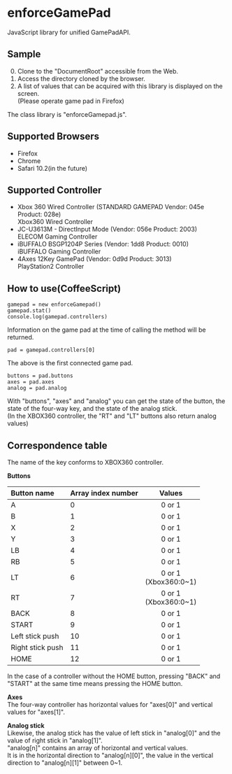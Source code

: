 # enforceGamePad
JavaScript library for unified GamePadAPI.

## Sample
0. Clone to the "DocumentRoot" accessible from the Web.
0. Access the directory cloned by the browser.
0. A list of values that can be acquired with this library is displayed on the screen.  
(Please operate game pad in Firefox)
  
The class library is "enforceGamepad.js".
## Supported Browsers
* Firefox
* Chrome
* Safari 10.2(in the future)

## Supported Controller
* Xbox 360 Wired Controller (STANDARD GAMEPAD Vendor: 045e Product: 028e)  
Xbox360 Wired Controller
* JC-U3613M - DirectInput Mode (Vendor: 056e Product: 2003)  
ELECOM Gaming Controller
* iBUFFALO BSGP1204P Series (Vendor: 1dd8 Product: 0010)  
iBUFFALO Gaming Controller
* 4Axes 12Key GamePad (Vendor: 0d9d Product: 3013)  
PlayStation2 Controller

## How to use(CoffeeScript)
```
gamepad = new enforceGamepad()
gamepad.stat()
console.log(gamepad.controllers)
```
Information on the game pad at the time of calling the method will be returned.
```
pad = gamepad.controllers[0]
```
The above is the first connected game pad.
```
buttons = pad.buttons
axes = pad.axes
analog = pad.analog
```
With "buttons", "axes" and "analog" you can get the state of the button, the state of the four-way key, and the state of the analog stick.  
(In the XBOX360 controller, the "RT" and "LT" buttons also return analog values)

## Correspondence table
The name of the key conforms to XBOX360 controller.  
  
**Buttons**

|Button name     |Array index number|Values                 |
|:---------------|:-----------------|:---------------------:|
|A               |0                 |0 or 1                 |
|B               |1                 |0 or 1                 |
|X               |2                 |0 or 1                 |
|Y               |3                 |0 or 1                 |
|LB              |4                 |0 or 1                 |
|RB              |5                 |0 or 1                 |
|LT              |6                 |0 or 1<br>(Xbox360:0~1)|
|RT              |7                 |0 or 1<br>(Xbox360:0~1)|
|BACK            |8                 |0 or 1                 |
|START           |9                 |0 or 1                 |
|Left stick push |10                |0 or 1                 |
|Right stick push|11                |0 or 1                 |
|HOME            |12                |0 or 1                 |
In the case of a controller without the HOME button, pressing "BACK" and "START" at the same time means pressing the HOME button.

**Axes**  
The four-way controller has horizontal values for "axes[0]" and vertical values for "axes[1]".

**Analog stick**  
Likewise, the analog stick has the value of left stick in "analog[0]" and the value of right stick in "analog[1]".  
"analog[n]" contains an array of horizontal and vertical values.  
It is in the horizontal direction to "analog[n][0]", the value in the vertical direction to "analog[n][1]" between 0~1.  
